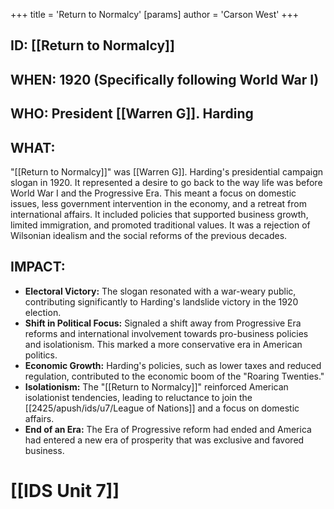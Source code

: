 +++
 title = 'Return to Normalcy'
[params]
	author = 'Carson West'
+++
## ID: [[Return to Normalcy]]

## WHEN: 1920 (Specifically following World War I)

## WHO: President [[Warren G]]. Harding

## WHAT:

"[[Return to Normalcy]]" was [[Warren G]]. Harding's presidential campaign slogan in 1920. It represented a desire to go back to the way life was before World War I and the Progressive Era. This meant a focus on domestic issues, less government intervention in the economy, and a retreat from international affairs. It included policies that supported business growth, limited immigration, and promoted traditional values. It was a rejection of Wilsonian idealism and the social reforms of the previous decades.

## IMPACT:

*   **Electoral Victory:** The slogan resonated with a war-weary public, contributing significantly to Harding's landslide victory in the 1920 election.
*   **Shift in Political Focus:** Signaled a shift away from Progressive Era reforms and international involvement towards pro-business policies and isolationism. This marked a more conservative era in American politics.
*   **Economic Growth:** Harding's policies, such as lower taxes and reduced regulation, contributed to the economic boom of the "Roaring Twenties."
*   **Isolationism:** The "[[Return to Normalcy]]" reinforced American isolationist tendencies, leading to reluctance to join the [[2425/apush/ids/u7/League of Nations]] and a focus on domestic affairs.
* **End of an Era:** The Era of Progressive reform had ended and America had entered a new era of prosperity that was exclusive and favored business.


# [[IDS Unit 7]]